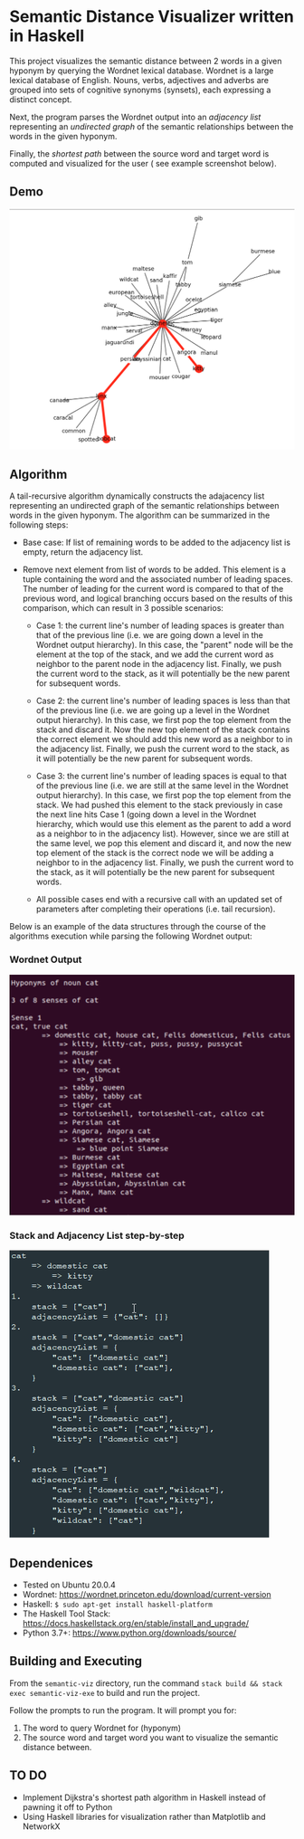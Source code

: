 # Semantic Distance Visualizer written in Haskell

This project visualizes the semantic distance between 2 words in a given hyponym by querying the Wordnet lexical database. Wordnet is a large lexical database of English. Nouns, verbs, adjectives and adverbs are grouped into sets of cognitive synonyms (synsets), each expressing a distinct concept.

Next, the program parses the Wordnet output into an *adjacency list* representing an *undirected graph* of the semantic relationships between the words in the given hyponym. 

Finally, the *shortest path* between the source word and target word is computed and visualized for the user (
see example screenshot below).


## Demo
<img src="static/demo.png" alt="ls /proc" width="900">

## Algorithm

A tail-recursive algorithm dynamically constructs the adajacency list representing an undirected graph of the semantic relationships between words in the given hyponym. The algorithm can be summarized in the following steps:
  
 - Base case: If list of remaining words to be added to the adjacency list is empty, return the adjacency list.

 - Remove next element from list of words to be added. This element is a tuple containing the word and the associated number of leading spaces. The number of leading for the current word is compared to that of the previous word, and logical branching occurs based on the results of this comparison, which can result in 3 possible scenarios:

	- Case 1: the current line's number of leading spaces is greater than that of the previous line (i.e. we are going down a level in the Wordnet output hierarchy). In this case, the "parent" node will be the element at the top of the stack, and we add the current word as  neighbor to the parent node in the adjacency list. Finally, we push the current word to the stack, as it will potentially be the new parent for subsequent words.

	- Case 2: the current line's number of leading spaces is less than that of the previous line (i.e. we are going up a level in the Wordnet output hierarchy). In this case, we first pop the top element from the stack and discard it. Now the new top element of the stack contains the correct element we should add this new word as a neighbor to in the adjacency list. Finally, we push the current word to the stack, as it will potentially be the new parent for subsequent words. 

	- Case 3: the current line's number of leading spaces is equal to that of the previous line (i.e. we are still at the same level in the Wordnet output hierarchy). In this case, we first pop the top element from the stack. We had pushed this element to the stack previously in case the next line hits Case 1 (going down a level in the Wordnet hierarchy, which would use this element as the parent to add a word as a neighbor to in the adjacency list). However, since we are still at the same level, we pop this element and discard it, and now the new top element of the stack is the correct node we will be adding a neighbor to in the adjacency list. Finally, we push the current word to the stack, as it will potentially be the new parent for subsequent words. 

	- All possible cases end with a recursive call with an updated set of parameters after completing their operations (i.e. tail recursion).
  

 Below is an example of the data structures through the course of the algorithms execution while parsing the following Wordnet output:

 ### Wordnet Output
  <img src="static/wnoutput.png"/>

 ### Stack and Adjacency List step-by-step
  <img src="static/data_structures4.png"/>



## Dependenices
- Tested on Ubuntu 20.0.4
- Wordnet: https://wordnet.princeton.edu/download/current-version
- Haskell: `$ sudo apt-get install haskell-platform`
- The Haskell Tool Stack: https://docs.haskellstack.org/en/stable/install_and_upgrade/
- Python 3.7+: https://www.python.org/downloads/source/

## Building and Executing
From the `semantic-viz` directory, run the command `stack build && stack exec semantic-viz-exe` to build and run the project.

Follow the prompts to run the program. It will prompt you for:

1. The word to query Wordnet for (hyponym)
2. The source word and target word you want to visualize the semantic distance between.


## TO DO
- Implement Dijkstra's shortest path algorithm in Haskell instead of pawning it off to Python
- Using Haskell libraries for visualization rather than Matplotlib and NetworkX
